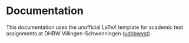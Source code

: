 # Documentation

This documentation uses the unofficial LaTeX template for academic text assignments at DHBW Villingen-Schwenningen ([udhbwvst](https://github.com/skyfrk/dhbw-vs-latex-template)).
